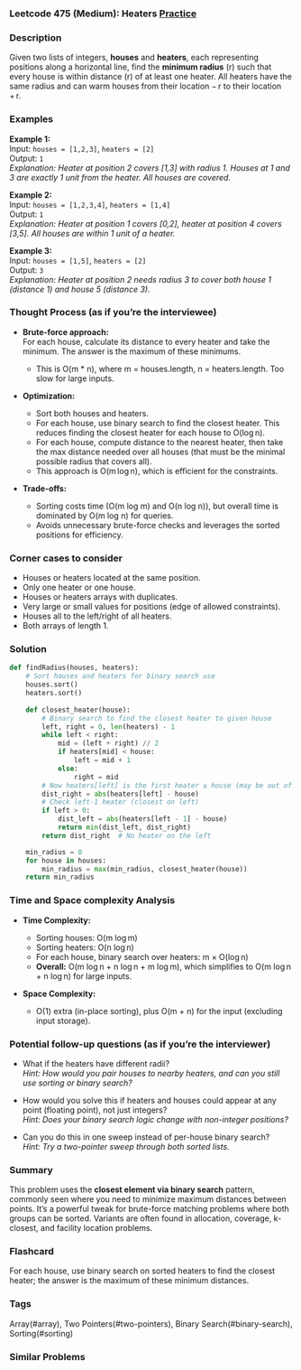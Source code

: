 ### Leetcode 475 (Medium): Heaters [Practice](https://leetcode.com/problems/heaters)

### Description  
Given two lists of integers, **houses** and **heaters**, each representing positions along a horizontal line, find the **minimum radius** \(r\) such that every house is within distance \(r\) of at least one heater. All heaters have the same radius and can warm houses from their location − r to their location + r.

### Examples  

**Example 1:**  
Input: `houses = [1,2,3]`, `heaters = [2]`  
Output: `1`  
*Explanation: Heater at position 2 covers [1,3] with radius 1. Houses at 1 and 3 are exactly 1 unit from the heater. All houses are covered.*

**Example 2:**  
Input: `houses = [1,2,3,4]`, `heaters = [1,4]`  
Output: `1`  
*Explanation: Heater at position 1 covers [0,2], heater at position 4 covers [3,5]. All houses are within 1 unit of a heater.*

**Example 3:**  
Input: `houses = [1,5]`, `heaters = [2]`  
Output: `3`  
*Explanation: Heater at position 2 needs radius 3 to cover both house 1 (distance 1) and house 5 (distance 3).*

### Thought Process (as if you’re the interviewee)  
- **Brute-force approach:**  
    For each house, calculate its distance to every heater and take the minimum. The answer is the maximum of these minimums.  
    - This is O(m \* n), where m = houses.length, n = heaters.length. Too slow for large inputs.

- **Optimization:**  
    - Sort both houses and heaters.  
    - For each house, use binary search to find the closest heater. This reduces finding the closest heater for each house to O(log n).  
    - For each house, compute distance to the nearest heater, then take the max distance needed over all houses (that must be the minimal possible radius that covers all).  
    - This approach is O(m log n), which is efficient for the constraints.

- **Trade-offs:**  
    - Sorting costs time (O(m log m) and O(n log n)), but overall time is dominated by O(m log n) for queries.
    - Avoids unnecessary brute-force checks and leverages the sorted positions for efficiency.

### Corner cases to consider  
- Houses or heaters located at the same position.
- Only one heater or one house.
- Houses or heaters arrays with duplicates.
- Very large or small values for positions (edge of allowed constraints).
- Houses all to the left/right of all heaters.
- Both arrays of length 1.

### Solution

```python
def findRadius(houses, heaters):
    # Sort houses and heaters for binary search use
    houses.sort()
    heaters.sort()
    
    def closest_heater(house):
        # Binary search to find the closest heater to given house
        left, right = 0, len(heaters) - 1
        while left < right:
            mid = (left + right) // 2
            if heaters[mid] < house:
                left = mid + 1
            else:
                right = mid
        # Now heaters[left] is the first heater ≥ house (may be out of bounds)
        dist_right = abs(heaters[left] - house)
        # Check left-1 heater (closest on left)
        if left > 0:
            dist_left = abs(heaters[left - 1] - house)
            return min(dist_left, dist_right)
        return dist_right  # No heater on the left

    min_radius = 0
    for house in houses:
        min_radius = max(min_radius, closest_heater(house))
    return min_radius
```

### Time and Space complexity Analysis  

- **Time Complexity:**  
    - Sorting houses: O(m log m)  
    - Sorting heaters: O(n log n)  
    - For each house, binary search over heaters: m × O(log n)  
    - **Overall:** O(m log n + n log n + m log m), which simplifies to O(m log n + n log n) for large inputs.

- **Space Complexity:**  
    - O(1) extra (in-place sorting), plus O(m + n) for the input (excluding input storage).

### Potential follow-up questions (as if you’re the interviewer)  

- What if the heaters have different radii?  
  *Hint: How would you pair houses to nearby heaters, and can you still use sorting or binary search?*

- How would you solve this if heaters and houses could appear at any point (floating point), not just integers?  
  *Hint: Does your binary search logic change with non-integer positions?*

- Can you do this in one sweep instead of per-house binary search?  
  *Hint: Try a two-pointer sweep through both sorted lists.*

### Summary
This problem uses the **closest element via binary search** pattern, commonly seen where you need to minimize maximum distances between points. It’s a powerful tweak for brute-force matching problems where both groups can be sorted. Variants are often found in allocation, coverage, k-closest, and facility location problems.


### Flashcard
For each house, use binary search on sorted heaters to find the closest heater; the answer is the maximum of these minimum distances.

### Tags
Array(#array), Two Pointers(#two-pointers), Binary Search(#binary-search), Sorting(#sorting)

### Similar Problems

